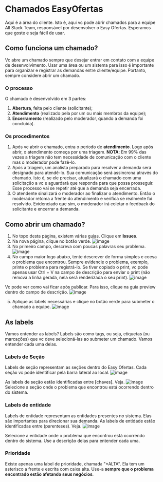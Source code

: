 # Chamados EasyOfertas
Aqui é a área do cliente. Isto é, aqui vc pode abrir chamados para a equipe All Stack Team, responsável por desenvolver o Easy Ofertas. Esperamos que goste e seja fácil de usar. 

## Como funciona um chamado?
Vc abre um chamado sempre que desejar entrar em contato com a equipe de desenvolvimento. Usar uma área ou um sistema para isso é importante para organizar e registrar as demandas entre cliente/equipe. Portanto, sempre considere abrir um chamado. 
### O processo
O chamado é desenvolvido em 3 partes:
1. <b>Abertura</b>, feita pelo cliente (solicitante);
2. <b>Atendimento</b> (realizado pela por um ou mais membros da equipe);
3. <b>Encerramento</b> (realizado pelo moderador, quando a demanda foi concluída).

### Os procedimentos
1. Após vc abrir o chamado, entra o período de <b>atendimento</b>. Logo após abrir, o atendimento começa por uma triagem.
<b>NOTA</b>: Em 99% das vezes a triagem não tem necessidade de comunicação com o cliente mas o moderador pode fazê-lo.
2. Após a triagem, um analista preparado para resolver a demanda será designado para atendê-lo. Sua comunicação será assincrona através do chamado. Isto é, se ele precisar, atualizará o chamado com uma solicitação a vc e aguardará que responda para que possa prosseguir. Esse processo vai se repetir até que a demanda seja encerrada.
3. O atendente sinalizará o moderador ao finalizar o atendimento. Então o moderador retoma a frente do atendimento e verifica se realmente foi resolvido. Evidenciado que sim, o moderador irá coletar o feedback do solicitante e encerrar a demanda.

## Como abrir um chamado?

1. No topo desta página, existem várias guias. Clique em <b>Issues</b>.
2. Na nova página, clique no botão verde.
![image](https://github.com/allstack-staff/ChamadosEasyOfertas/assets/67238467/ab86b653-8314-4143-9951-bc70bc099127)
3. No primeiro campo, descreva com poucas palavras seu problema.
![image](https://github.com/allstack-staff/ChamadosEasyOfertas/assets/67238467/a3f1ba64-2495-4e87-b0cb-a5d0736df8d1)
4. No campo maior logo abaixo, tente descrever de forma simples e coesa o problema que encontrou. Sempre evidencie o problema, exemplo, printe o problema para registrá-lo. Se tiver copiado o print, vc pode apenas usar Ctrl + V na campo de descrição para enviar o print (não remova a linha gerada, nela será renderizada o seu print).
![image](https://github.com/allstack-staff/ChamadosEasyOfertas/assets/67238467/da8ac276-ab67-4388-b6e3-ddba2bfd55dd)

Vc pode ver como vai ficar após publicar. Para isso, clique na guia preview dentro do campo de descrição.
![image](https://github.com/allstack-staff/ChamadosEasyOfertas/assets/67238467/66c1b5fa-6735-43f6-98ac-0a2f48ec5c57)

5. Aplique as labels necessárias e clique no botão verde para submeter o chamado a equipe.
![image](https://github.com/allstack-staff/ChamadosEasyOfertas/assets/67238467/6d754897-a449-4214-8e37-f38770f8b9f5)


## As labels

Vamos entender as labels? Labels são como tags, ou seja, etiquetas (ou marcações) que vc deve selecioná-las ao submeter um chamado. Vamos entender cada uma delas.

### Labels de Seção
Labels de seção representam as seções dentro do Easy Ofertas. Cada seção vc pode identificar pela barra lateral ao local.
![image](https://github.com/allstack-staff/ChamadosEasyOfertas/assets/67238467/2fc1c53a-1e01-43ce-ab70-c8813a49c187)

As labels de seção estão identificadas entre [chaves]. Veja.
![image](https://github.com/allstack-staff/ChamadosEasyOfertas/assets/67238467/691c486a-c5a6-4607-99b2-4103d7476f6a)
Selecione a seção onde o problema que encontrou está ocorrendo dentro do sistema.

### Labels de entidade
Labels de entidade representam as entidades presentes no sistema. Elas são importantes para direcionar sua demanda.
As labels de entidade estão identificadas entre (parenteses). Veja.
![image](https://github.com/allstack-staff/ChamadosEasyOfertas/assets/67238467/6285e738-5b39-41af-ae77-c76d327b3787)

Selecione a entidade onde o problema que encontrou está ocorrendo dentro do sistema. Use a descrição delas para entender cada uma.

### Prioridade
Existe apenas uma label de prioridade, chamada "*ALTA". Ela tem um asterisco a frente e escrita com caixa alta. Use-a <b>sempre que o problema encontrado estão afetando seus negócios</b>.
